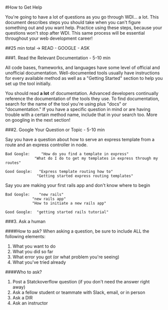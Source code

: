 #How to Get Help

You're going to have a lot of questions as you go through WDI... a lot. This document describes steps you should take when you can't figure something out and you want help.  Practice using these steps, because your questions won't stop after WDI.  This same process will be essential throughout your web development career!

##25 min total -> READ - GOOGLE - ASK

###1. Read the Relevant Documentation - 5-10 min

All code bases, frameworks, and languages have some level of official and unofficial documentation. Well-documented tools usually have instructions for every available method as well as a "Getting Started" section to help you set up the tool initially. 

You should read **a lot** of documentation. Advanced developers continually reference the documentation of the tools they use. To find documentation, search for the name of the tool you're using plus "docs" or "documentation." If you have a specific question in mind or are having trouble with a certain method name, include that in your search too. More on googling in the next section!


###2. Google Your Question or Topic - 5-10 min

Say you have a question about how to serve an express template from a route and an express controller in node.

	Bad Google:     "How do you find a template in express"
			     "What do I do to get my templates in express through my routes"

	Good Google:   "Express template routing how to"
			      "Getting started express routing templates"

Say you are making your first rails app and don't know where to begin

	Bad Google:    "new rails"
			    "new rails app"
			    "How to initiate a new rails app"

	Good Google:  "getting started rails tutorial"

###3. Ask a human

####How to ask?
When asking a question, be sure to include ALL the following elements:

1. What you want to do 
2. What you did so far
3. What error you got (or what problem you're seeing)
4. What you've tried already

####Who to ask?

1. Post a Statckoverflow question (if you don't need the answer right away)
2. Ask a fellow student or teammate with Slack, email, or in person
3. Ask a DIR
4. Ask an instructor
